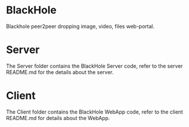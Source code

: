 BlackHole
=========

Blackhole peer2peer dropping image, video, files web-portal.

# Server
The Server folder contains the BlackHole Server code, refer to the server README.md for the details about the server.

# Client
The Client folder contains the BlackHole WebApp code, refer to the client README.md for details about the WebApp.
